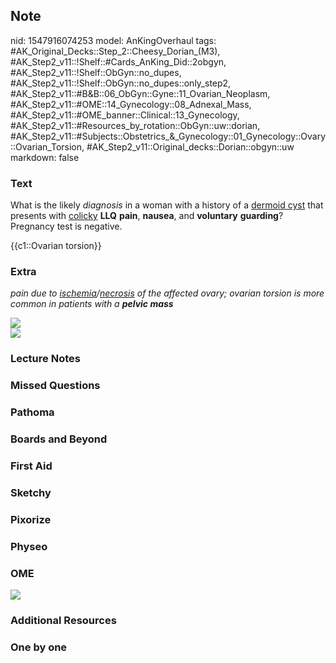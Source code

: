 ## Note
nid: 1547916074253
model: AnKingOverhaul
tags: #AK_Original_Decks::Step_2::Cheesy_Dorian_(M3), #AK_Step2_v11::!Shelf::#Cards_AnKing_Did::2obgyn, #AK_Step2_v11::!Shelf::ObGyn::no_dupes, #AK_Step2_v11::!Shelf::ObGyn::no_dupes::only_step2, #AK_Step2_v11::#B&B::06_ObGyn::Gyne::11_Ovarian_Neoplasm, #AK_Step2_v11::#OME::14_Gynecology::08_Adnexal_Mass, #AK_Step2_v11::#OME_banner::Clinical::13_Gynecology, #AK_Step2_v11::#Resources_by_rotation::ObGyn::uw::dorian, #AK_Step2_v11::#Subjects::Obstetrics_&_Gynecology::01_Gynecology::Ovary::Ovarian_Torsion, #AK_Step2_v11::Original_decks::Dorian::obgyn::uw
markdown: false

### Text
What is the likely <i>diagnosis</i> in a woman with a history of a
<u>dermoid cyst</u> that presents with <u>colicky</u> <b>LLQ</b>
<b>pain</b>, <b>nausea</b>, and <b>voluntary</b> <b>guarding</b>?
Pregnancy test is negative.
<div>
  {{c1::Ovarian torsion}}
</div>

### Extra
<i>pain due to <u>ischemia</u>/<u>necrosis</u> of the affected
ovary; ovarian torsion is more common in patients with a <b>pelvic
mass</b></i>
<div>
  <div>
    <i><img src="OT.png"></i>
    <div>
      <i><img src="wow%20(4).png"></i>
    </div>
  </div>
</div>

### Lecture Notes


### Missed Questions


### Pathoma


### Boards and Beyond


### First Aid


### Sketchy


### Pixorize


### Physeo


### OME
<div class="ome-widget">
  <a href=
  "https://onlinemeded.org/spa/gynecology?ref=anki"><img src=
  "_OME_AnkiFlashcards_Topic_3.png"></a>
</div>

### Additional Resources


### One by one

